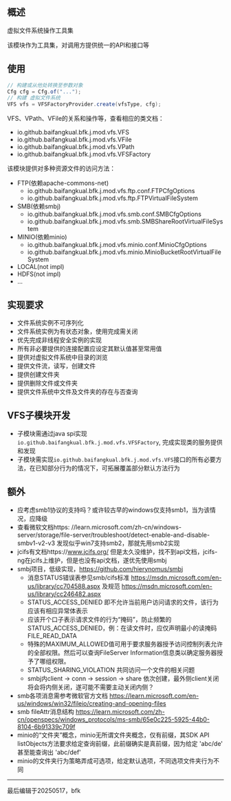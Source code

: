 ## 概述

虚拟文件系统操作工具集

该模块作为工具集，对调用方提供统一的API和接口等

## 使用

```java
// 构建或从他处转换至参数对象
Cfg cfg = Cfg.of("...");
// 构建 虚拟文件系统
VFS vfs = VFSFactoryProvider.create(vfsType, cfg);
```
VFS、VPath、VFile的关系和操作等，查看相应的类文档：
* io.github.baifangkual.bfk.j.mod.vfs.VFS
* io.github.baifangkual.bfk.j.mod.vfs.VFile
* io.github.baifangkual.bfk.j.mod.vfs.VPath
* io.github.baifangkual.bfk.j.mod.vfs.VFSFactory

该模块提供对多种资源文件的访问方法：

* FTP(依赖apache-commons-net)
  * io.github.baifangkual.bfk.j.mod.vfs.ftp.conf.FTPCfgOptions
  * io.github.baifangkual.bfk.j.mod.vfs.ftp.FTPVirtualFileSystem
* SMB(依赖smbj)
  * io.github.baifangkual.bfk.j.mod.vfs.smb.conf.SMBCfgOptions
  * io.github.baifangkual.bfk.j.mod.vfs.smb.SMBShareRootVirtualFileSystem
* MINIO(依赖minio)
  * io.github.baifangkual.bfk.j.mod.vfs.minio.conf.MinioCfgOptions
  * io.github.baifangkual.bfk.j.mod.vfs.minio.MinioBucketRootVirtualFileSystem
* LOCAL(not impl)
* HDFS(not impl)
* ...

## 实现要求

* 文件系统实例不可序列化
* 文件系统实例为有状态对象，使用完成需关闭
* 优先完成非线程安全实例的实现
* 所有非必要提供的连接配置应设定其默认值甚至常用值
* 提供对虚拟文件系统中目录的浏览
* 提供文件流，读写，创建文件
* 提供创建文件夹
* 提供删除文件或文件夹
* 提供文件系统中文件及文件夹的存在与否查询

## VFS子模块开发
* 子模块需通过java spi实现`io.github.baifangkual.bfk.j.mod.vfs.VFSFactory`, 完成实现类的服务提供和发现
* 子模块需实现`io.github.baifangkual.bfk.j.mod.vfs.VFS`接口的所有必要方法，在已知部分行为的情况下，可拓展覆盖部分默认方法行为

## 额外

* 应考虑smb1协议的支持吗？或许较古早的windows仅支持smb1，当为该情况，应降级
* 查看微软文档https:
  //learn.microsoft.com/zh-cn/windows-server/storage/file-server/troubleshoot/detect-enable-and-disable-smbv1-v2-v3
  发现似乎win7支持smb2，那就先用smb2实现
* jcifs有文档https://www.jcifs.org/ 但是太久没维护，找不到api文档，jcifs-ng在jcifs上维护，但是也没有api文档，遂优先使用smbj
* smbj项目，低级实现，https://github.com/hierynomus/smbj
    * 消息STATUS错误表参见smb/cifs标准 https://msdn.microsoft.com/en-us/library/cc704588.aspx
      及规范 https://msdn.microsoft.com/en-us/library/cc246482.aspx
    * STATUS_ACCESS_DENIED 即不允许当前用户访问请求的文件，该行为应该有相应异常体表示
    * 应该开个口子表示请求文件的行为“掩码”，防止频繁的 STATUS_ACCESS_DENIED，例：在读文件时，应仅声明最小的读掩码
      FILE_READ_DATA
    * 特殊的MAXIMUM_ALLOWED值可用于要求服务器授予访问控制列表允许的全部权限。然后可以查询FileServer
      Information信息类以确定服务器授予了哪组权限。
    * STATUS_SHARING_VIOLATION 共同访问一个文件的相关问题
    * smbj内client -> conn -> session -> share 依次创建，最外侧client关闭将会将内侧关闭，遂可能不需要主动关闭内侧？
* smb各项消息需参考微软官方文档 https://learn.microsoft.com/en-us/windows/win32/fileio/creating-and-opening-files
* smb
  fileAttr消息结构 https://learn.microsoft.com/zh-cn/openspecs/windows_protocols/ms-smb/65e0c225-5925-44b0-8104-6b91339c709f
* minio的“文件夹”概念，minio无所谓文件夹概念，仅有前缀，其SDK API
  listObjects方法要求给定查询前缀，此前缀确实是真前缀，因为给定 'abc/de' 甚至能查询出 'abc/def'
* minio的文件夹行为策略弄成可选项，给定默认选项，不同选项文件夹行为不同

---
最后编辑于20250517，bfk
